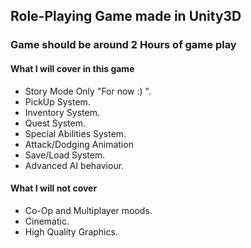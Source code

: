 ## Role-Playing Game made in Unity3D

### Game should be around 2 Hours of game play

#### What I will cover in this game 
* Story Mode Only "For now :) ".
* PickUp System.
* Inventory System.
* Quest System.
* Special Abilities System.
* Attack/Dodging Animation
* Save/Load System.
* Advanced AI behaviour.

#### What I will not cover
* Co-Op and Multiplayer moods.
* Cinematic.
* High Quality Graphics.
